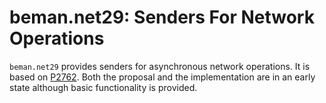 # beman.net29: Senders For Network Operations

`beman.net29` provides senders for asynchronous network operations.
It is based on [P2762](http://wg21.link/p2762). Both the proposal
and the implementation are in an early state although basic
functionality is provided.
